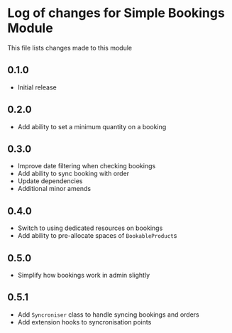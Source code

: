 # Log of changes for Simple Bookings Module

This file lists changes made to this module

## 0.1.0

* Initial release

## 0.2.0

* Add ability to set a minimum quantity on a booking

## 0.3.0

* Improve date filtering when checking bookings
* Add ability to sync booking with order
* Update dependencies
* Additional minor amends

## 0.4.0

* Switch to using dedicated resources on bookings
* Add ability to pre-allocate spaces of `BookableProduct`s

## 0.5.0

* Simplify how bookings work in admin slightly

## 0.5.1

* Add `Syncroniser` class to handle syncing bookings and orders
* Add extension hooks to syncronisation points